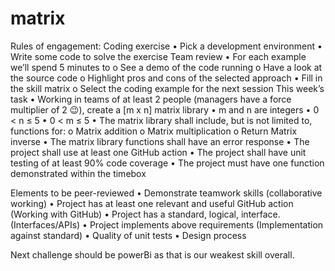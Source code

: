 # matrix
Rules of engagement:
Coding exercise
•	Pick a development environment
•	Write some code to solve the exercise
Team review
•	For each example we’ll spend 5 minutes to 
o	See a demo of the code running
o	Have a look at the source code
o	Highlight pros and cons of the selected approach
•	Fill in the skill matrix
o	Select the coding example for the next session
This week’s task
•	Working in teams of at least 2 people (managers have a force multiplier of 2 😉), create a [m x n] matrix library
•	m and n are integers
•	0 < n ≤ 5
•	0 < m ≤ 5
•	The matrix library shall include, but is not limited to, functions for:
o	Matrix addition
o	Matrix multiplication
o	Return Matrix inverse
•	The matrix library functions shall have an error response
•	The project shall use at least one GitHub action
•	The project shall have unit testing of at least 90% code coverage
•	The project must have one function demonstrated within the timebox

Elements to be peer-reviewed
•	Demonstrate teamwork skills (collaborative working)
•	Project has at least one relevant and useful GitHub action (Working with GitHub)
•	Project has a standard, logical, interface. (Interfaces/APIs)
•	Project implements above requirements (Implementation against standard)
•	Quality of unit tests
•	Design process

Next challenge should be powerBi as that is our weakest skill overall.
